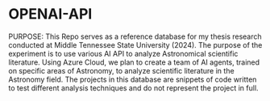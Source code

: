 # OPENAI-API

PURPOSE:  This Repo serves as a reference database for my thesis research conducted at Middle Tennessee State University (2024). The purpose of the experiment is to use various AI API to analyze Astronomical scientific literature.  Using Azure Cloud, we plan to create a team of AI agents, trained on specific areas of Astronomy, to analyze scientific literature in the Astronomy field.  The projects in this database are snippets of code written to test different analysis techniques and do not represent the project in full.  





